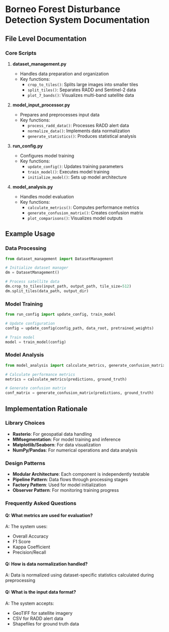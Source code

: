 # Borneo Forest Disturbance Detection System Documentation

## File Level Documentation

### Core Scripts
1. **dataset_management.py**
   - Handles data preparation and organization
   - Key functions:
     - `crop_to_tiles()`: Splits large images into smaller tiles
     - `split_tiles()`: Separates RADD and Sentinel-2 data
     - `plot_7_bands()`: Visualizes multi-band satellite data

2. **model_input_processor.py**
   - Prepares and preprocesses input data
   - Key functions:
     - `process_radd_data()`: Processes RADD alert data
     - `normalize_data()`: Implements data normalization
     - `generate_statistics()`: Produces statistical analysis

3. **run_config.py**
   - Configures model training
   - Key functions:
     - `update_config()`: Updates training parameters
     - `train_model()`: Executes model training
     - `initialize_model()`: Sets up model architecture

4. **model_analysis.py**
   - Handles model evaluation
   - Key functions:
     - `calculate_metrics()`: Computes performance metrics
     - `generate_confusion_matrix()`: Creates confusion matrix
     - `plot_comparisons()`: Visualizes model outputs

## Example Usage

### Data Processing
```python
from dataset_management import DatasetManagement

# Initialize dataset manager
dm = DatasetManagement()

# Process satellite data
dm.crop_to_tiles(input_path, output_path, tile_size=512)
dm.split_tiles(data_path, output_dir)
```

### Model Training
```python
from run_config import update_config, train_model

# Update configuration
config = update_config(config_path, data_root, pretrained_weights)

# Train model
model = train_model(config)
```

### Model Analysis
```python
from model_analysis import calculate_metrics, generate_confusion_matrix

# Calculate performance metrics
metrics = calculate_metrics(predictions, ground_truth)

# Generate confusion matrix
conf_matrix = generate_confusion_matrix(predictions, ground_truth)
```

## Implementation Rationale

### Library Choices
- **Rasterio**: For geospatial data handling
- **MMsegmentation**: For model training and inference
- **Matplotlib/Seaborn**: For data visualization
- **NumPy/Pandas**: For numerical operations and data analysis

### Design Patterns
- **Modular Architecture**: Each component is independently testable
- **Pipeline Pattern**: Data flows through processing stages
- **Factory Pattern**: Used for model initialization
- **Observer Pattern**: For monitoring training progress

### Frequently Asked Questions

#### Q: What metrics are used for evaluation?
A: The system uses:
- Overall Accuracy
- F1 Score
- Kappa Coefficient
- Precision/Recall

#### Q: How is data normalization handled?
A: Data is normalized using dataset-specific statistics calculated during preprocessing

#### Q: What is the input data format?
A: The system accepts:
- GeoTIFF for satellite imagery
- CSV for RADD alert data
- Shapefiles for ground truth data
